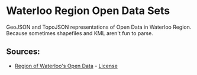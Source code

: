 # Waterloo Region Open Data Sets

GeoJSON and TopoJSON representations of Open Data in Waterloo Region. 
Because sometimes shapefiles and KML aren't fun to parse.

## Sources:
* [Region of Waterloo's Open Data](http://regionofwaterloo.ca/en/regionalGovernment/OpenDataHome.asp) - [License](http://regionofwaterloo.ca/en/regionalGovernment/OpenDataLicence.asp) 
